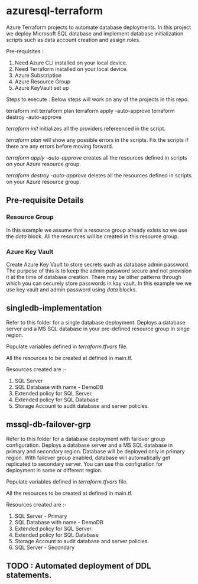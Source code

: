 # azuresql-terraform
Azure Terraform projects to automate database deployments. In this project we deploy Microsoft SQL database and implement database initialization scripts such as data account creation and assign roles.

Pre-requisites :
1. Need Azure CLI installed on your local device.
2. Need Terraform installed on your local device.
3. Azure Subscription
4. Azure Resource Group
5. Azure KeyVault set up

Steps to execute :
 Below steps will work on any of the projects in this repo.

 terraform init
 terraform plan
 terraform apply -auto-approve
 terraform destroy -auto-approve

<i>terraform init</i> initializes all the providers refereenced in the script.

<i>terraform plan</i> will show any possible errors in the scripts. Fix the scripts if there are any errors before moving forward.

<i>terraform apply -auto-approve</i> creates all the resources defined in scripts on your Azure resource group.

<i>terraform destroy -auto-approve</i> deletes all the resources defined in scripts on your Azure resource group.


## Pre-requisite Details

### Resource Group
In this example we assume that a resource group already exists so we use the <i>data</i> block. All the resources will be created in this resource group. 

### Azure Key Vault
Create Azure Key Vault to store secrets such as database admin password. The purpose of this is to keep the admin password secure and not provision it at the time of database creation. There may be other patterns through which you can securely store passwords in kay vault. In this example we we use key vault and admin password using <i>data</i> blocks.

## singledb-implementation
Refer to this folder for a single database deployment. Deploys a database server and a MS SQL database in your pre-defined resource group in singe region.

Populate variables defined in <i>terraform.tfvars</i> file.

All the resources to be created at defined in main.tf.

Resources created are :-
1. SQL Server
2. SQL Database with name - DemoDB
3. Extended policy for SQL Server.
4. Extended policy for SQL Database
5. Storage Account to audit database and server policies.

## mssql-db-failover-grp
Refer to this folder for a database deployment with failover group configuration. Deploys a database server and a MS SQL database in primary and secondary region. Database will be deployed only in primary region. With failover group enabled, database will automatically get replicated to secondary server. You can use this configration for deployment in same or different region.

Populate variables defined in <i>terraform.tfvars</i> file.

All the resources to be created at defined in main.tf.

Resources created are :-
1. SQL Server - Primary
2. SQL Database with name - DemoDB
3. Extended policy for SQL Server.
4. Extended policy for SQL Database
5. Storage Account to audit database and server policies.
6. SQL Server - Secondary

## TODO : Automated deployment of DDL statements.